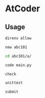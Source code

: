 # AtCoder

## Usage

```sh
direnv allow
```

```sh
new abc101
```

```sh
cd abc101/a/
```

```sh
code main.py
```

```sh
check
```

```sh
unittest
```

```sh
submit
```
